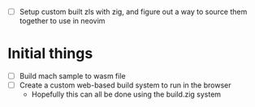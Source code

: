 - [ ] Setup custom built zls with zig, and figure out a way to source them together to use in neovim

# Initial things
- [ ] Build mach sample to wasm file
- [ ] Create a custom web-based build system to run in the browser
    - Hopefully this can all be done using the build.zig system
